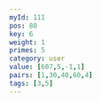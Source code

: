 ```yaml
---
myId: 111
pos: 80
key: 6
weight: 1
primes: 5
category: user
value: [607,5,-1,1]
pairs: [1,30,40,60,4]
tags: [3,5]
---
```

